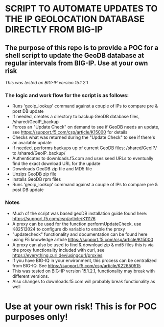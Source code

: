 # SCRIPT TO AUTOMATE UPDATES TO THE IP GEOLOCATION DATABASE DIRECTLY FROM BIG-IP

## The purpose of this repo is to provide a POC for a shell script to update the GeoDB database at regular intervals from BIG-IP. Use at your own risk

_This was tested on BIG-IP version 15.1.2.1_

### The logic and work flow for the script is as follows:

* Runs 'geoip_lookup' command against a couple of IPs to compare pre & post DB update
* If needed, creates a directory to backup GeoDB database files, /shared/GeoIP_backup
* Forces an "Update Check" on demand to see if GeoDB needs an update, see https://support.f5.com/csp/article/K15000 for details
* Checks what was returned during the "Update Check" to see if there's an available update
* If needed, performs backups up of current GeoDB files; /shared/GeoIP/ to /shared/GeoIP_backup/
* Authenticates to downloads.f5.com and uses seed URLs to eventually find the exact download URL for the update
* Downloads GeoDB zip file and MD5 file
* Unzips GeoDB zip file
* Installs GeoDB rpm files
* Runs 'geoip_lookup' command against a couple of IPs to compare pre & post DB update


### Notes

* Much of the script was based geoDB installation guide found here: https://support.f5.com/csp/article/K11176
* A proxy can be used for the function performUpdateCheck, use K82512024 to configure db variable to enable the proxy
* "updatecheck" functionality and documentation can be found here using F5 knowledge article https://support.f5.com/csp/article/K15000
* A proxy can also be used to find & download zip & md5 files this is via the proxy functionality included with curl, see https://everything.curl.dev/usingcurl/proxies
* If you have BIG-IQ in your environment, this process can be centralized from BIG-IQ. See https://support.f5.com/csp/article/K22650515
* This was tested on BIG-IP version 15.1.2.1, functionality may break with different versions.
* Also changes to downloads.f5.com will probably break functionality as well


# Use at your own risk! This is for POC purposes only!

